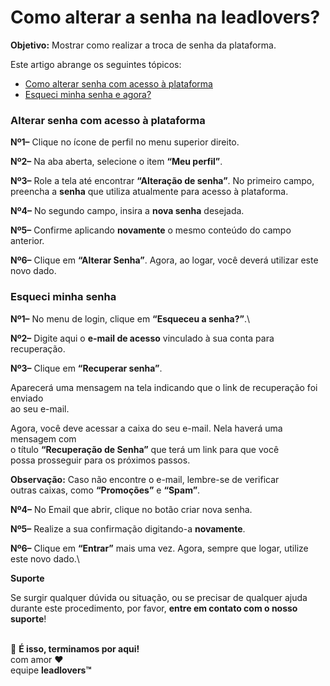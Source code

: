 # Como alterar a senha na leadlovers?

**Objetivo:** Mostrar como realizar a troca de senha da plataforma.

Este artigo abrange os seguintes tópicos:

* [Como alterar senha com acesso à plataforma](broken-reference)
* [Esqueci minha senha e agora?](broken-reference)

### **Alterar senha com acesso à plataforma**

**Nº1–** Clique no ícone de perfil no menu superior direito.

**Nº2–** Na aba aberta, selecione o item **“Meu perfil”**.

**Nº3–** Role a tela até encontrar **“Alteração de senha”**. No primeiro campo, preencha a **senha** que utiliza atualmente para acesso à plataforma.

**Nº4–** No segundo campo, insira a **nova senha** desejada.

**Nº5–** Confirme aplicando **novamente** o mesmo conteúdo do campo anterior.

**Nº6–** Clique em **“Alterar Senha”**. Agora, ao logar, você deverá utilizar este novo dado.

### **Esqueci minha senha**

**Nº1–** No menu de login, clique em **“Esqueceu a senha?”**.\


**Nº2–** Digite aqui o **e-mail de acesso** vinculado à sua conta para recuperação.

**Nº3–** Clique em **“Recuperar senha”**.

Aparecerá uma mensagem na tela indicando que o link de recuperação foi enviado\
ao seu e-mail.

Agora, você deve acessar a caixa do seu e-mail. Nela haverá uma mensagem com\
o título **“Recuperação de Senha”** que terá um link para que você\
possa prosseguir para os próximos passos.

**Observação:** Caso não encontre o e-mail, lembre-se de verificar\
outras caixas, como **“Promoções”** e **“Spam”**.

**Nº4–** No Email que abrir, clique no botão criar nova senha.

**Nº5–** Realize a sua confirmação digitando-a **novamente**.

**Nº6–** Clique em **“Entrar”** mais uma vez. Agora, sempre que logar, utilize este novo dado.\


**Suporte**

Se surgir qualquer dúvida ou situação, ou se precisar de qualquer ajuda durante este procedimento, por favor, **entre em contato com o nosso suporte**!

\
🏁 **É isso, terminamos por aqui!**\
com amor ❤\
equipe **leadlovers™**
